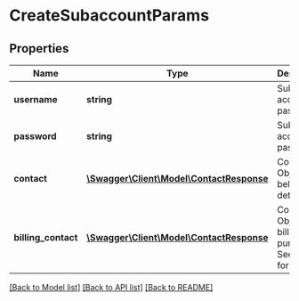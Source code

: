 # CreateSubaccountParams

## Properties
Name | Type | Description | Notes
------------ | ------------- | ------------- | -------------
**username** | **string** | Sub account password | 
**password** | **string** | Sub account password | 
**contact** | [**\Swagger\Client\Model\ContactResponse**](ContactResponse.md) | Contact Object. See below for details. | [optional] 
**billing_contact** | [**\Swagger\Client\Model\ContactResponse**](ContactResponse.md) | Contact Object for billing purposes. See below for details. | [optional] 

[[Back to Model list]](../README.md#documentation-for-models) [[Back to API list]](../README.md#documentation-for-api-endpoints) [[Back to README]](../README.md)


